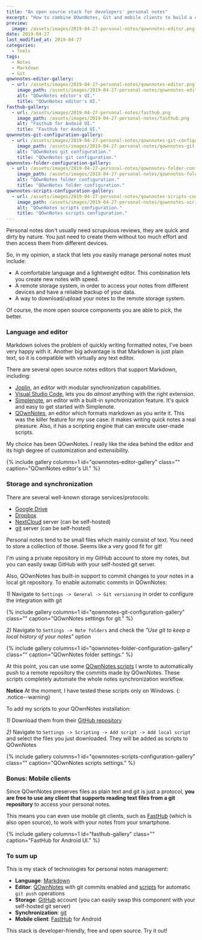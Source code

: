 ```yaml
---
title: "An open source stack for developers' personal notes"
excerpt: "How to combine QOwnNotes, Git and mobile clients to build a cloud-based solution for personal notes."
preview:
  image: /assets/images/2019-04-27-personal-notes/qownnotes-editor.png
date: 2019-04-27
last_modified_at: 2019-04-27
categories:
  - Tools
tags:
  - Notes
  - Markdown
  - Git
qownnotes-editor-gallery:
  - url: /assets/images/2019-04-27-personal-notes/qownnotes-editor.png
    image_path: /assets/images/2019-04-27-personal-notes/qownnotes-editor.png
    alt: "QOwnNotes editor's UI."
    title: "QOwnNotes editor's UI."
fasthub-gallery:
  - url: /assets/images/2019-04-27-personal-notes/fasthub.png
    image_path: /assets/images/2019-04-27-personal-notes/fasthub.png
    alt: "Fasthub for Andoid UI."
    title: "Fasthub for Andoid UI."
qownnotes-git-configuration-gallery:
  - url: /assets/images/2019-04-27-personal-notes/qownnotes-git-configuration.png
    image_path: /assets/images/2019-04-27-personal-notes/qownnotes-git-configuration.png
    alt: "QOwnNotes git configuration."
    title: "QOwnNotes git configuration."
qownnotes-folder-configuration-gallery:
  - url: /assets/images/2019-04-27-personal-notes/qownnotes-folder-configuration.png
    image_path: /assets/images/2019-04-27-personal-notes/qownnotes-folder-configuration.png
    alt: "QOwnNotes folder configuration."
    title: "QOwnNotes folder configuration."
qownnotes-scripts-configuration-gallery:
  - url: /assets/images/2019-04-27-personal-notes/qownnotes-scripts-configuration.png
    image_path: /assets/images/2019-04-27-personal-notes/qownnotes-scripts-configuration.png
    alt: "QOwnNotes scripts configuration."
    title: "QOwnNotes scripts configuration."
---
```


Personal notes don't usually need scrupulous reviews, they are quick and dirty by nature. You just need to create them without too much effort and then access them from different devices.

So, in my opinion, a stack that lets you easily manage personal notes must include:

- A comfortable language and a lightweight editor. This combination lets you create new notes with speed.
- A remote storage system, in order to access your notes from different devices and have a reliable backup of your data.
- A way to download/upload your notes to the remote storage system.

Of course, the more open source components you are able to pick, the better.

### Language and editor

Markdown solves the problem of quickly writing formatted notes, I've been very happy with it. Another big advantage is that Markdown is just plain text, so it is compatible with virtually any text editor.

There are several open source notes editors that support Markdown, including:

- [Joplin](https://joplin.cozic.net/), an editor with modular synchronization capabilities.
- [Visual Studio Code](https://code.visualstudio.com/), lets you do _almost_ anything with the right extension.
- [Simplenote](https://simplenote.com/), an editor with a built-in synchronization feature. It's quick and easy to get started with Simplenote.
- [QOwnNotes](https://www.qownnotes.org/), an editor which formats markdown as you write it. This was the killer feature for my use case: it makes writing quick notes a real pleasure. Also, it has a scripting engine that can execute user-made scripts.

My choice has been QOwnNotes. I really like the idea behind the editor and its high degree of customization and extensibility.

{% include gallery columns=1 id="qownnotes-editor-gallery" class="" caption="QOwnNotes editor's UI." %}

### Storage and synchronization

There are several well-known storage services/protocols:

- [Google Drive](https://www.google.com/drive/)
- [Dropbox](https://www.dropbox.com/)
- [NextCloud](https://nextcloud.com/) server (can be self-hosted)
- [git](https://git-scm.com/) server (can be self-hosted)

Personal notes tend to be small files which mainly consist of text. You need to store a collection of those. Seems like a very good fit for git!

I'm using a private repository in my GitHub account to store my notes, but you can easily swap GitHub with your self-hosted git server.

Also, QOwnNotes has built-in support to commit changes to your notes in a local git repository.
To enable automatic commits in QOwnNotes:

_1)_ Navigate to `Settings -> General -> Git versioning` in order to configure the integration with git

{% include gallery columns=1 id="qownnotes-git-configuration-gallery" class="" caption="QOwnNotes settings for git." %}

_2)_ Navigate to `Settings -> Note folders` and check the _"Use git to keep a local history of your notes"_ option

{% include gallery columns=1 id="qownnotes-folder-configuration-gallery" class="" caption="QOwnNotes folder settings." %}

At this point, you can use some [QOwnNotes scripts](https://github.com/labarilem/qownnotes-scripts) I wrote to automatically push to a remote repository the commits made by QOwnNotes. These scripts completely automate the whole notes synchronization workflow.

**Notice** At the moment, I have tested these scripts only on Windows.
{: .notice--warning}

To add my scripts to your QOwnNotes installation:

_1)_ Download them from their [GitHub repository](https://github.com/labarilem/qownnotes-scripts)

_2)_ Navigate to `Settings -> Scripting -> Add script -> Add local script` and select the files you just downloaded. They will be added as scripts to QOwnNotes

{% include gallery columns=1 id="qownnotes-scripts-configuration-gallery" class="" caption="QOwnNotes scripts settings." %}

### Bonus: Mobile clients

Since QOwnNotes preserves files as plain text and git is just a protocol, __you are free to use any client that supports reading text files from a git repository__ to access your personal notes.

This means you can even use mobile git clients, such as [FastHub](https://github.com/k0shk0sh/FastHub) (which is also open source), to work with your notes from your smartphone.

{% include gallery columns=1 id="fasthub-gallery" class="" caption="FastHub for Android UI." %}

### To sum up

This is my stack of technologies for personal notes management:

- __Language__: [Markdown](https://www.markdownguide.org/)
- __Editor__: [QOwnNotes](https://www.qownnotes.org/) with git commits enabled and [scripts](https://github.com/labarilem/qownnotes-scripts) for automatic `git push` operations
- __Storage__: [GitHub](https://github.com/) account (you can easily swap this component with your self-hosted git server)
- __Synchronization__: [git](https://git-scm.com/)
- __Mobile client__: [FastHub](https://github.com/k0shk0sh/FastHub) for Android

This stack is developer-friendly, free and open source. Try it out!